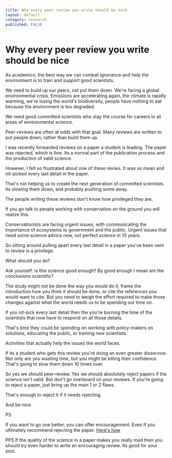 ```yaml
---
title: Why every peer review you write should be nice
layout: default
category: research
published: FALSE
---
```


# Why every peer review you write should be nice

As academics, the best way we can combat ignorance and help the environment is to train and support good scientists. 

We need to build up our peers, not put them down. We're facing a global environmental crisis. Emissions are accelerating again, the climate is rapidly warming, we're losing the world's biodiversity, people have nothing to eat because the environment is too degraded. 

We need good committed scientists who stay the course for careers in all areas of environmental science. 

Peer-reviews are often at odds with that goal. Many reviews are written to put people down, rather than build them up. 

I was recently forwarded reviews on a paper a student is leading. The paper was rejected, which is fine. Its a normal part of the publication process and the production of valid science. 

However, I felt so frustrated about one of these reviws. It was so mean and nit-picked every last detail in the paper. 

That's not helping us to create the next generation of committed scientists. Its slowing them down, and probably pushing some away. 

The people writing these reviews don't know how privileged they are. 

If you go talk to people working with conservation on the ground you will realize this. 

Conservationists are facing urgent issues, with communicating the importance of ecosystems to government and the public. Urgent issues that need some science advice now, not perfect science in 10 years. 

So sitting around pulling apart every last detail in a paper you've been sent to review is a privilege. 

What should you do? 

Ask yourself: is this science good enough? By good enough I mean are the conclusions scientific? 

The study might not be done the way you would do it, frame the introduction how you think it should be done, or cite the references you would want to cite. But you need to weigh the effort required to make those changes against what the world needs us to be spending our time on. 

If you nit-pick every last detail then the you're burning the time of the scientists that now have to respond on all those details. 

That's time they could be spending on working with policy-makers on solutions, educating the public, or training new scientists. 

Activities that actually help the issues the world faces. 

If its a student who gets this review you're doing an even greater disservice. Not only are you wasting time, but you might be killing their confidence. That's going to slow them down 10 times over. 

So yes we should peer-review. Yes we should absolutely reject papers if the science isn't valid. But don't go overboard on your reviews. If you're going to reject a paper, just bring up the main 1 or 2 flaws.

That's enough to reject it if it needs rejecting. 

And be nice. 

PS

If you want to go one better, you can offer encouragement. Even if you ultimately recommend rejecting the paper. [Here's how](https://www.seascapemodels.org/research/2020/12/16/encouragement-not-praise.html)

PPS If the quality of the science in a paper makes you really mad then you should try even harder to write an encouraging review. Its good for your soul. 
